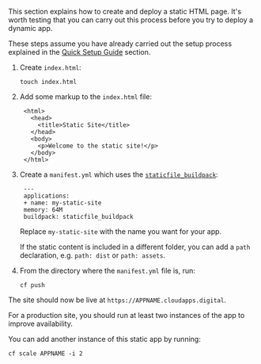 This section explains how to create and deploy a static HTML page. It's
worth testing that you can carry out this process before you try to deploy a dynamic app.

These steps assume you have already carried out the setup process explained in the [Quick Setup Guide](/getting_started/quick_setup_guide) section.

1. Create `index.html`:

    ``
    touch index.html
    ``

2. Add some markup to the `index.html` file:

    
        <html>
          <head>
            <title>Static Site</title>
          </head>
          <body>
            <p>Welcome to the static site!</p>
          </body>
        </html>
    

3. Create a `manifest.yml` which uses the [`staticfile_buildpack`](https://github.com/cloudfoundry/staticfile-buildpack):

        ---
        applications:
        + name: my-static-site
        memory: 64M
        buildpack: staticfile_buildpack
    
    Replace ``my-static-site`` with the name you want for your app.

    If the static content is included in a different folder, you can add a `path` declaration, e.g. `path: dist` or `path: assets`.

4. From the directory where the `manifest.yml` file is, run:

    ``
    cf push
    ``

The site should now be live at `https://APPNAME.cloudapps.digital`.

For a production site, you should run at least two instances of the app to improve availability.

You can add another instance of this static app by running:

``cf scale APPNAME -i 2``


